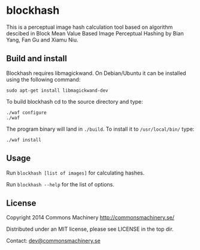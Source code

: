 blockhash
=========

This is a perceptual image hash calculation tool based on algorithm descibed in
Block Mean Value Based Image Perceptual Hashing by Bian Yang, Fan Gu and Xiamu Niu.

Build and install
-----------------

Blockhash requires libmagickwand. On Debian/Ubuntu it can be installed using
the following command:

    sudo apt-get install libmagickwand-dev

To build blockhash cd to the source directory and type:

    ./waf configure
    ./waf

The program binary will land in `./build`. To install it to `/usr/local/bin/` type:

    ./waf install

Usage
-----

Run `blockhash [list of images]` for calculating hashes.

Run `blockhash --help` for the list of options.

License
-------

Copyright 2014 Commons Machinery http://commonsmachinery.se/

Distributed under an MIT license, please see LICENSE in the top dir.

Contact: dev@commonsmachinery.se
